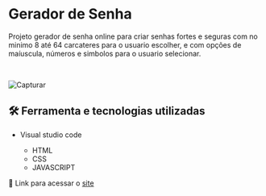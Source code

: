 # Gerador de Senha

<p>Projeto gerador de senha online para criar senhas fortes e seguras com no minimo 8 até 64 carcateres para o usuario escolher, e com opções de maíuscula, números e simbolos para o usuario selecionar.</p> <br>

![Capturar](https://github.com/JoaoVitor2004/gerador-de-senha/assets/143558833/497bb50e-68dd-40d8-be3e-d86db8298c29)

## 🛠 Ferramenta e tecnologias utilizadas

- Visual studio code

    - HTML
    - CSS
    - JAVASCRIPT
 
<p>🔗 Link para acessar o <a href="https://joaovitor2004.github.io/gerador-de-senha/">site</a></p>
